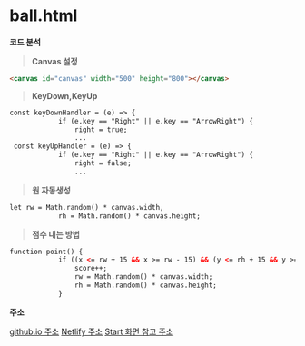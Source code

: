 ball.html
===============

**코드 분석**

> **Canvas 설정**
```html
<canvas id="canvas" width="500" height="800"></canvas>
```
> **KeyDown,KeyUp**
```html
const keyDownHandler = (e) => {
            if (e.key == "Right" || e.key == "ArrowRight") {
                right = true;
                ...
 const keyUpHandler = (e) => {
            if (e.key == "Right" || e.key == "ArrowRight") {
                right = false;
                ...
```
> **원 자동생성**
```html
let rw = Math.random() * canvas.width,
            rh = Math.random() * canvas.height;
```
> **점수 내는 방법**
```html
function point() {
            if ((x <= rw + 15 && x >= rw - 15) && (y <= rh + 15 && y >= rh - 15)) {
                score++;
                rw = Math.random() * canvas.width;
                rh = Math.random() * canvas.height;
            }
```

**주소**

[github.io 주소](https://github.com/JihyeonAn/game/tree/main/1115)
[Netlify 주소](https://app.netlify.com/sites/reliable-taiyaki-436268/overview)
[Start 화면 참고 주소](https://dw3232.tistory.com/31)
